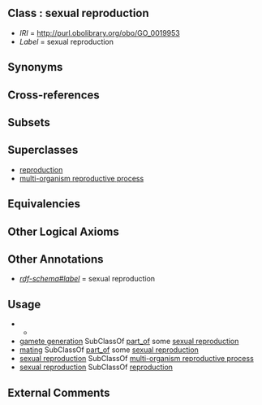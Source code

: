 
## Class : sexual reproduction

 * *IRI* = http://purl.obolibrary.org/obo/GO_0019953
 * *Label* = sexual reproduction

## Synonyms


## Cross-references


## Subsets


## Superclasses

 * [reproduction](../../GO/03/GO_0000003.md)
 * [multi-organism reproductive process](../../GO/03/GO_0044703.md)

## Equivalencies


## Other Logical Axioms


## Other Annotations

 * *[rdf-schema#label](../../el/rdf-schema#label.md)* = sexual reproduction

## Usage

 * -
 * [gamete generation](../../GO/76/GO_0007276.md) SubClassOf [part_of](../../BFO/50/BFO_0000050.md) some [sexual reproduction](../../GO/53/GO_0019953.md)
 * [mating](../../GO/18/GO_0007618.md) SubClassOf [part_of](../../BFO/50/BFO_0000050.md) some [sexual reproduction](../../GO/53/GO_0019953.md)
 * [sexual reproduction](../../GO/53/GO_0019953.md) SubClassOf [multi-organism reproductive process](../../GO/03/GO_0044703.md)
 * [sexual reproduction](../../GO/53/GO_0019953.md) SubClassOf [reproduction](../../GO/03/GO_0000003.md)

## External Comments

